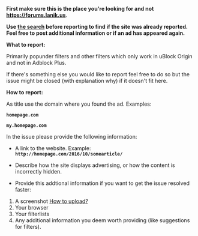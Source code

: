 **First make sure this is the place you're looking for and not https://forums.lanik.us**.

**Use [the search](https://github.com/IDKwhattoputhere/uBlock-Filters-Plus/search?q=&type=Issues&utf8=%E2%9C%93) before reporting to find if the site was already reported. Feel free to post additional information or if an ad has appeared again.**

**What to report:**

Primarily popunder filters and other filters which only work in uBlock Origin and not in Adblock Plus.

If there's something else you would like to report feel free to do so but the issue might be closed (with explanation why) if it doesn't fit here.

**How to report:**

As title use the domain where you found the ad. Examples:

**`homepage.com`**

**`my.homepage.com`**

In the issue please provide the following information:

- A link to the website. Example: **`http://homepage.com/2016/10/somearticle/`**

- Describe how the site displays advertising, or how the content is incorrectly hidden.

- Provide this addtional information if you want to get the issue resolved faster:

1. A screenshot
[How to upload?](https://help.github.com/assets/images/help/pull_requests/dragging_images.gif)
2. Your browser
3. Your filterlists
4. Any additional information you deem worth providing (like suggestions for filters).
